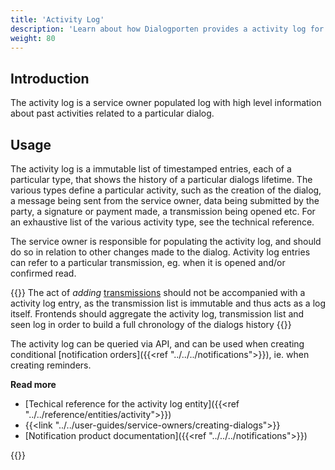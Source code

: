 ```yaml
---
title: 'Activity Log'
description: 'Learn about how Dialogporten provides a activity log for each dialog'
weight: 80
---
```


## Introduction

The activity log is a service owner populated log with high level information about past activities related to a particular dialog.

## Usage

The activity log is a immutable list of timestamped entries, each of a particular type, that shows the history of a particular dialogs lifetime. The various types define a particular activity, such as the creation of the dialog, a message being sent from the service owner, data being submitted by the party, a signature or payment made, a transmission being opened etc. For an exhaustive list of the various activity type, see the technical reference.

The service owner is responsible for populating the activity log, and should do so in relation to other changes made to the dialog. Activity log entries can refer to a particular transmission, eg. when it is opened and/or confirmed read.

{{<notice info>}}
The act of _adding_ [transmissions](/en/dialogporten/getting-started/activity-log/../dialogs#transmissions) should not be accompanied with a activity log entry, as the transmission list is immutable and thus acts as a log itself. Frontends should aggregate the activity log, transmission list and seen log in order to build a full chronology of the dialogs history
{{</notice>}}

The activity log can be queried via API, and can be used when creating conditional [notification orders]({{<ref "../../../notifications">}}), ie. when creating reminders.

**Read more**
* [Techical reference for the activity log entity]({{<ref "../../reference/entities/activity">}})
* {{<link "../../user-guides/service-owners/creating-dialogs">}}
* [Notification product documentation]({{<ref "../../../notifications">}})

{{<children />}}

